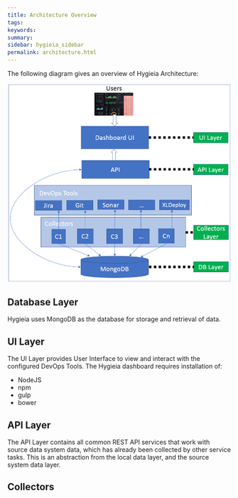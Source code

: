 ```yaml
---
title: Architecture Overview
tags:
keywords:
summary:
sidebar: hygieia_sidebar
permalink: architecture.html
---
```

The following diagram gives an overview of Hygieia Architecture:

![Architecture](.\media\images\architecture.png)

## Database Layer

Hygieia uses MongoDB as the database for storage and retrieval of data.

## UI Layer

The UI Layer provides User Interface to view and interact with the configured DevOps Tools. The Hygieia dashboard requires installation of:
- NodeJS
- npm
- gulp
- bower

## API Layer

The API Layer contains all common REST API services that work with source data system data, 
  which has already been collected by other service tasks. This is an abstraction from the local data layer, 
  and the source system data layer.

## Collectors



